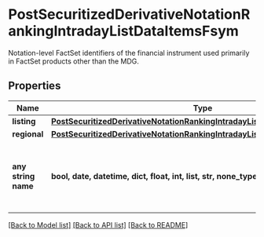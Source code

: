 # PostSecuritizedDerivativeNotationRankingIntradayListDataItemsFsym

Notation-level FactSet identifiers of the financial instrument used primarily in FactSet products other than the MDG.

## Properties
Name | Type | Description | Notes
------------ | ------------- | ------------- | -------------
**listing** | [**PostSecuritizedDerivativeNotationRankingIntradayListDataItemsFsymListing**](PostSecuritizedDerivativeNotationRankingIntradayListDataItemsFsymListing.md) |  | [optional] 
**regional** | [**PostSecuritizedDerivativeNotationRankingIntradayListDataItemsFsymRegional**](PostSecuritizedDerivativeNotationRankingIntradayListDataItemsFsymRegional.md) |  | [optional] 
**any string name** | **bool, date, datetime, dict, float, int, list, str, none_type** | any string name can be used but the value must be the correct type | [optional]

[[Back to Model list]](../README.md#documentation-for-models) [[Back to API list]](../README.md#documentation-for-api-endpoints) [[Back to README]](../README.md)


